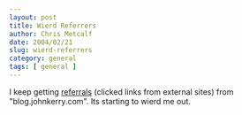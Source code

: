 ```yaml
---
layout: post
title: Wierd Referrers
author: Chris Metcalf
date: 2004/02/21
slug: wierd-referrers
category: general
tags: [ general ]
---
```


I keep getting <a href="/refer/">referrals</a> (clicked links from external sites) from "blog.johnkerry.com". Its starting to wierd me out.
